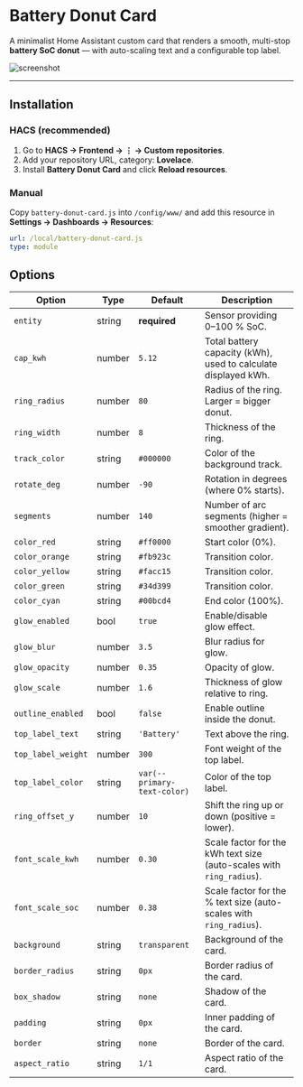 # Battery Donut Card

A minimalist Home Assistant custom card that renders a smooth, multi-stop **battery SoC donut** — with auto-scaling text and a configurable top label.  

![screenshot](https://github.com/LodeBo/battery-donut-card/blob/main/screenshot.png?raw=true)

---

## Installation

### HACS (recommended)
1. Go to **HACS → Frontend → ⋮ → Custom repositories**.  
2. Add your repository URL, category: **Lovelace**.  
3. Install **Battery Donut Card** and click **Reload resources**.  

### Manual
Copy `battery-donut-card.js` into `/config/www/` and add this resource in **Settings → Dashboards → Resources**:

```yaml
url: /local/battery-donut-card.js
type: module
```
## Options

| Option             | Type     | Default      | Description |
|--------------------|----------|--------------|-------------|
| `entity`           | string   | **required** | Sensor providing 0–100 % SoC. |
| `cap_kwh`          | number   | `5.12`       | Total battery capacity (kWh), used to calculate displayed kWh. |
| `ring_radius`      | number   | `80`         | Radius of the ring. Larger = bigger donut. |
| `ring_width`       | number   | `8`          | Thickness of the ring. |
| `track_color`      | string   | `#000000`    | Color of the background track. |
| `rotate_deg`       | number   | `-90`        | Rotation in degrees (where 0% starts). |
| `segments`         | number   | `140`        | Number of arc segments (higher = smoother gradient). |
| `color_red`        | string   | `#ff0000`    | Start color (0%). |
| `color_orange`     | string   | `#fb923c`    | Transition color. |
| `color_yellow`     | string   | `#facc15`    | Transition color. |
| `color_green`      | string   | `#34d399`    | Transition color. |
| `color_cyan`       | string   | `#00bcd4`    | End color (100%). |
| `glow_enabled`     | bool     | `true`       | Enable/disable glow effect. |
| `glow_blur`        | number   | `3.5`        | Blur radius for glow. |
| `glow_opacity`     | number   | `0.35`       | Opacity of glow. |
| `glow_scale`       | number   | `1.6`        | Thickness of glow relative to ring. |
| `outline_enabled`  | bool     | `false`      | Enable outline inside the donut. |
| `top_label_text`   | string   | `'Battery'`  | Text above the ring. |
| `top_label_weight` | number   | `300`        | Font weight of the top label. |
| `top_label_color`  | string   | `var(--primary-text-color)` | Color of the top label. |
| `ring_offset_y`    | number   | `10`         | Shift the ring up or down (positive = lower). |
| `font_scale_kwh`   | number   | `0.30`       | Scale factor for the kWh text size (auto-scales with `ring_radius`). |
| `font_scale_soc`   | number   | `0.38`       | Scale factor for the % text size (auto-scales with `ring_radius`). |
| `background`       | string   | `transparent`| Background of the card. |
| `border_radius`    | string   | `0px`        | Border radius of the card. |
| `box_shadow`       | string   | `none`       | Shadow of the card. |
| `padding`          | string   | `0px`        | Inner padding of the card. |
| `border`           | string   | `none`       | Border of the card. |
| `aspect_ratio`     | string   | `1/1`        | Aspect ratio of the card. |



